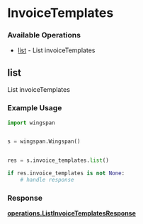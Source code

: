 # InvoiceTemplates

### Available Operations

* [list](#list) - List invoiceTemplates

## list

List invoiceTemplates

### Example Usage

```python
import wingspan


s = wingspan.Wingspan()


res = s.invoice_templates.list()

if res.invoice_templates is not None:
    # handle response
```


### Response

**[operations.ListInvoiceTemplatesResponse](../../models/operations/listinvoicetemplatesresponse.md)**

